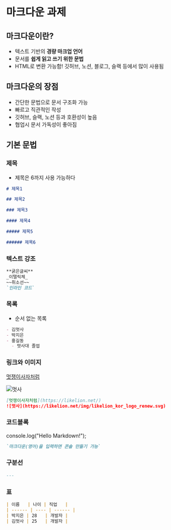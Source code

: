 # 마크다운 과제

## 마크다운이란?

- 텍스트 기반의 **경량 마크업 언어**
- 문서를 **쉽게 읽고 쓰기 위한 문법**
- HTML로 변환 가능함! 깃허브, 노션, 블로그, 슬랙 등에서 많이 사용됨

## 마크다운의 장점

- 간단한 문법으로 문서 구조화 가능
- 빠르고 직관적인 작성
- 깃허브, 슬랙, 노션 등과 호환성이 높음
- 협업시 문서 가독성이 좋아짐

## 기본 문법

### 제목

- 제목은 6까지 사용 가능하다

```markdown
# 제목1

## 제목2

### 제목3

#### 제목4

##### 제목5

###### 제목6
```

### 텍스트 강조

```markdown
**굵은글씨**
_이탤릭체_
~~취소선~~
`인라인 코드`
```

### 목록

- 순서 없는 목록

```markdown
- 김멋사
- 박지은
- 홍길동
  - 멋사대 졸업
```

### 링크와 이미지

[멋쟁이사자처럼](https://likelion.net/)

![멋사](https://likelion.net/img/likelion_kor_logo_renew.svg)

```markdown
[멋쟁이사자처럼](https://likelion.net/)
![멋사](https://likelion.net/img/likelion_kor_logo_renew.svg)
```

### 코드블록

console.log("Hello Markdown!");

```markdown
`마크다운(영어)을 입력하면 콘솔 만들기 가능`
```

### 구분선

```markdown
---
```

### 표

```markdown
| 이름   | 나이 | 직업   |
| ------ | ---- | ------ |
| 박지은 | 28   | 개발자 |
| 김멋사 | 25   | 개발자 |
```
